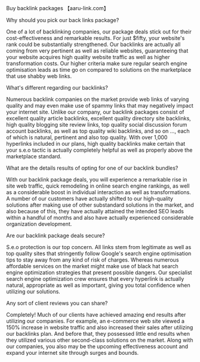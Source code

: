 Buy backlink packages 【aaru-link.com】

Why should you pick our back links package?

One of a lot of backlinking companies, our package deals stick out for their cost-effectiveness and remarkable results. For just $fifty, your website's rank could be substantially strengthened. Our backlinks are actually all coming from very pertinent as well as reliable websites, guaranteeing that your website acquires high quality website traffic as well as higher transformation costs. Our higher criteria make sure regular search engine optimisation leads as time go on compared to solutions on the marketplace that use shabby web links.

What's different regarding our backlinks?

Numerous backlink companies on the market provide web links of varying quality and may even make use of spammy links that may negatively impact your internet site. Unlike our company, our backlink packages consist of excellent quality article backlinks, excellent quality directory site backlinks, high quality blogging site review links, top quality social discussion forum account backlinks, as well as top quality wiki backlinks, and so on ..., each of which is natural, pertinent and also top quality. With over 1,000 hyperlinks included in our plans, high quality backlinks make certain that your s.e.o tactic is actually completely helpful as well as properly above the marketplace standard.

What are the details results of opting for one of our backlink bundles?

With our backlink package deals, you will experience a remarkable rise in site web traffic, quick remodeling in online search engine rankings, as well as a considerable boost in individual interaction as well as transformations. A number of our customers have actually shifted to our high-quality solutions after making use of other substandard solutions in the market, and also because of this, they have actually attained the intended SEO leads within a handful of months and also have actually experienced considerable organization development.

Are our backlink package deals secure?

S.e.o protection is our top concern. All links stem from legitimate as well as top quality sites that stringently follow Google's search engine optimisation tips to stay away from any kind of risk of charges. Whereas numerous affordable services on the market might make use of black hat search engine optimization strategies that present possible dangers. Our specialist search engine optimization crew ensures that every hyperlink is actually natural, appropriate as well as important, giving you total confidence when utilizing our solutions.

Any sort of client reviews you can share?

Completely! Much of our clients have achieved amazing end results after utilizing our companies. For example, an e-commerce web site viewed a 150% increase in website traffic and also increased their sales after utilizing our backlinks plan. And before that, they possessed little end results when they utilized various other second-class solutions on the market. Along with our companies, you also may be the upcoming effectiveness account and expand your internet site through surges and bounds.

